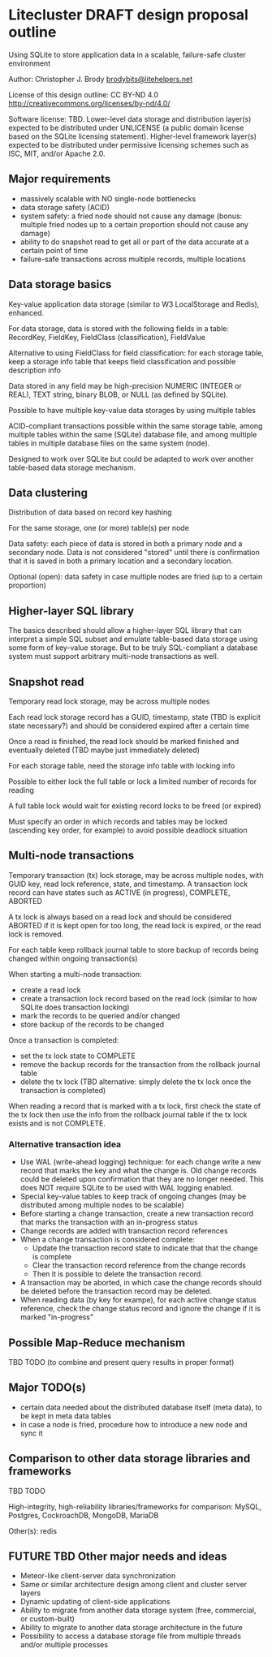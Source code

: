 # Litecluster DRAFT design proposal outline

Using SQLite to store application data in a scalable, failure-safe cluster environment

Author: Christopher J. Brody <brodybits@litehelpers.net>

License of this design outline: CC BY-ND 4.0 <http://creativecommons.org/licenses/by-nd/4.0/>

Software license: TBD. Lower-level data storage and distribution layer(s) expected to be distributed under UNLICENSE (a public domain license based on the SQLite licensing statement). Higher-level framework layer(s) expected to be distributed under permissive licensing schemes such as ISC, MIT, and/or Apache 2.0.

## Major requirements

- massively scalable with NO single-node bottlenecks
- data storage safety (ACID)
- system safety: a fried node should not cause any damage (bonus: multiple fried nodes up to a certain proportion should not cause any damage)
- ability to do snapshot read to get all or part of the data accurate at a certain point of time
- failure-safe transactions across multiple records, multiple locations

## Data storage basics

Key-value application data storage (similar to W3 LocalStorage and Redis), enhanced.

For data storage, data is stored with the following fields in a table: RecordKey, FieldKey, FieldClass (classification), FieldValue

Alternative to using FieldClass for field classification: for each storage table, keep a storage info table that keeps field classification and possible description info

Data stored in any field may be high-precision NUMERIC (INTEGER or REAL), TEXT string, binary BLOB, or NULL (as defined by SQLite).

Possible to have multiple key-value data storages by using multiple tables

ACID-compliant transactions possible within the same storage table, among multiple tables within the same (SQLite) database file, and among multiple tables in multiple database files on the same system (node).

Designed to work over SQLite but could be adapted to work over another table-based data storage mechanism.

## Data clustering

Distribution of data based on record key hashing

For the same storage, one (or more) table(s) per node

Data safety: each piece of data is stored in both a primary node and a secondary node. Data is not considered "stored" until there is confirmation that it is saved in both a primary location and a secondary location.

Optional (open): data safety in case multiple nodes are fried (up to a certain proportion)

## Higher-layer SQL library

The basics described should allow a higher-layer SQL library that can interpret a simple SQL subset and emulate table-based data storage using some form of key-value storage. But to be truly SQL-compliant a database system must support arbitrary multi-node transactions as well.

## Snapshot read

Temporary read lock storage, may be across multiple nodes

Each read lock storage record has a GUID, timestamp, state (TBD is explicit state necessary?) and should be considered expired after a certain time

Once a read is finished, the read lock should be marked finished and eventually deleted (TBD maybe just immediately deleted)

For each storage table, need the storage info table with locking info

Possible to either lock the full table or lock a limited number of records for reading

A full table lock would wait for existing record locks to be freed (or expired)

Must specify an order in which records and tables may be locked (ascending key order, for example) to avoid possible deadlock situation

## Multi-node transactions

Temporary transaction (tx) lock storage, may be across multiple nodes, with GUID key, read lock reference, state, and timestamp. A transaction lock record can have states such as ACTIVE (in progress), COMPLETE, ABORTED

A tx lock is always based on a read lock and should be considered ABORTED if it is kept open for too long, the read lock is expired, or the read lock is removed.

For each table keep rollback journal table to store backup of records being changed within ongoing transaction(s)

When starting a multi-node transaction:
- create a read lock
- create a transaction lock record based on the read lock (similar to how SQLite does transaction locking)
- mark the records to be queried and/or changed
- store backup of the records to be changed

Once a transaction is completed:
- set the tx lock state to COMPLETE
- remove the backup records for the transaction from the rollback journal table
- delete the tx lock (TBD alternative: simply delete the tx lock once the transaction is completed)

When reading a record that is marked with a tx lock, first check the state of the tx lock then use the info from the rollback journal table if the tx lock exists and is not COMPLETE.

### Alternative transaction idea

- Use WAL (write-ahead logging) technique: for each change write a new record that marks the key and what the change is. Old change records could be deleted upon confirmation that they are no longer needed. This does NOT require SQLite to be used with WAL logging enabled.
- Special key-value tables to keep track of ongoing changes (may be distributed among multiple nodes to be scalable)
- Before starting a change transaction, create a new transaction record that marks the transaction with an in-progress status
- Change records are added with transaction record references
- When a change transaction is considered complete:
  - Update the transaction record state to indicate that that the change is complete
  - Clear the transaction record reference from the change records
  - Then it is possible to delete the transaction record.
- A transaction may be aborted, in which case the change records should be deleted before the transaction record may be deleted.
- When reading data (by key for exampe), for each active change status reference, check the change status record and ignore the change if it is marked "in-progress"

## Possible Map-Reduce mechanism

TBD TODO (to combine and present query results in proper format)

## Major TODO(s)

- certain data needed about the distributed database itself (meta data), to be kept in meta data tables
- in case a node is fried, procedure how to introduce a new node and sync it

## Comparison to other data storage libraries and frameworks

TBD TODO

High-integrity, high-reliability libraries/frameworks for comparison: MySQL, Postgres, CockroachDB, MongoDB, MariaDB

Other(s): redis

## FUTURE TBD Other major needs and ideas

- Meteor-like client-server data synchronization
- Same or similar architecture design among client and cluster server layers
- Dynamic updating of client-side applications
- Ability to migrate from another data storage system (free, commercial, or custom-built)
- Ability to migrate to another data storage architecture in the future
- Possibility to access a database storage file from multiple threads and/or multiple processes

